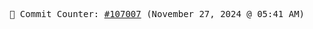 <p align="center">
    <samp>
        📮 Commit Counter: <a href="https://github.com/Javascript-void0/Javascript-void0/commits/main">#107007</a> (November 27, 2024 @ 05:41 AM)
    </samp>
</p>